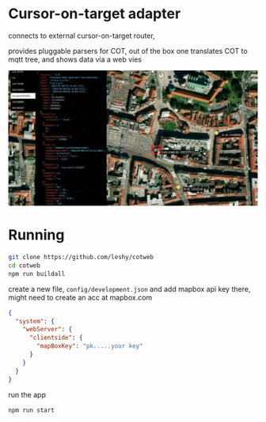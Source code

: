 # Cursor-on-target adapter

connects to external cursor-on-target router,

provides pluggable parsers for COT, out of the box one translates COT to mqtt tree, and shows data via a web vies

![SHOT](./screenshot.jpg)

# Running

```sh
git clone https://github.com/leshy/cotweb
cd cotweb
npm run buildall
```

create a new file, `config/development.json` and add mapbox api key there, might need to create an acc at mapbox.com

```json
{
  "system": {
    "webServer": {
      "clientside": {
        "mapBoxKey": "pk.....your key"
      }
    }
  }
}
```

run the app

```sh
npm run start
```
